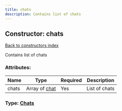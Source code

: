 ```yaml
---
title: chats
description: Contains list of chats
---
```

## Constructor: chats  
[Back to constructors index](index.md)



Contains list of chats

### Attributes:

| Name     |    Type       | Required | Description |
|----------|---------------|----------|-------------|
|chats|Array of [chat](../constructors/chat.md) | Yes|List of chats|



### Type: [Chats](../types/Chats.md)


